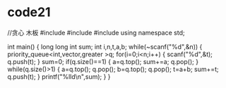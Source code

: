 # code21  
//贪心   木板
#include<queue>
#include<cstdio>
#include<iostream>
using namespace std;
 
int main()
{
    long long int sum;
    int i,n,t,a,b;
    while(~scanf("%d",&n))
    {
        priority_queue<int,vector<int>,greater<int> >q;
        for(i=0;i<n;i++)
        {
			scanf("%d",&t);
			q.push(t);
        }
        sum=0;
        if(q.size()==1)
        {
            a=q.top();
            sum+=a;
            q.pop();
        }
        while(q.size()>1)
        {
            a=q.top();
            q.pop();
            b=q.top();
            q.pop();
            t=a+b;
            sum+=t;
            q.push(t);
        }
        printf("%lld\n",sum);
    }
}
